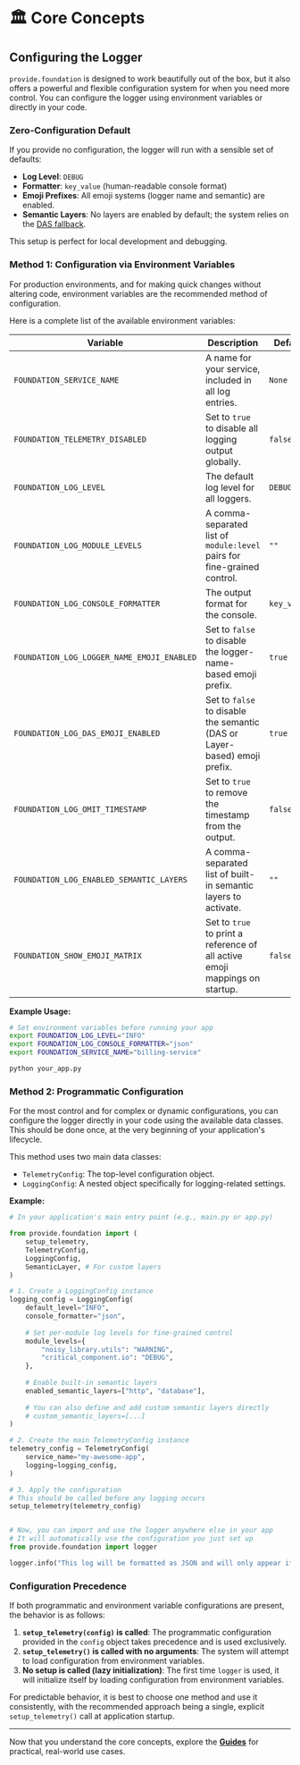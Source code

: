 # 🏛️ Core Concepts

## Configuring the Logger

`provide.foundation` is designed to work beautifully out of the box, but it also offers a powerful and flexible configuration system for when you need more control. You can configure the logger using environment variables or directly in your code.

### Zero-Configuration Default

If you provide no configuration, the logger will run with a sensible set of defaults:

*   **Log Level**: `DEBUG`
*   **Formatter**: `key_value` (human-readable console format)
*   **Emoji Prefixes**: All emoji systems (logger name and semantic) are enabled.
*   **Semantic Layers**: No layers are enabled by default; the system relies on the [DAS fallback](./semantic-layers.md#the-domain-action-status-das-fallback).

This setup is perfect for local development and debugging.

### Method 1: Configuration via Environment Variables

For production environments, and for making quick changes without altering code, environment variables are the recommended method of configuration.

Here is a complete list of the available environment variables:

| Variable | Description | Default | Example |
|---|---|---|---|
| `FOUNDATION_SERVICE_NAME` | A name for your service, included in all log entries. | `None` | `my-api-service` |
| `FOUNDATION_TELEMETRY_DISABLED` | Set to `true` to disable all logging output globally. | `false` | `true` |
| `FOUNDATION_LOG_LEVEL` | The default log level for all loggers. | `DEBUG` | `INFO` |
| `FOUNDATION_LOG_MODULE_LEVELS` | A comma-separated list of `module:level` pairs for fine-grained control. | `""` | `noisy_lib:WARNING,auth_service:DEBUG` |
| `FOUNDATION_LOG_CONSOLE_FORMATTER` | The output format for the console. | `key_value` | `json` |
| `FOUNDATION_LOG_LOGGER_NAME_EMOJI_ENABLED` | Set to `false` to disable the logger-name-based emoji prefix. | `true` | `false` |
| `FOUNDATION_LOG_DAS_EMOJI_ENABLED` | Set to `false` to disable the semantic (DAS or Layer-based) emoji prefix. | `true` | `false` |
| `FOUNDATION_LOG_OMIT_TIMESTAMP` | Set to `true` to remove the timestamp from the output. | `false` | `true` |
| `FOUNDATION_LOG_ENABLED_SEMANTIC_LAYERS` | A comma-separated list of built-in semantic layers to activate. | `""` | `http,database,llm` |
| `FOUNDATION_SHOW_EMOJI_MATRIX` | Set to `true` to print a reference of all active emoji mappings on startup. | `false` | `true` |

**Example Usage:**

```bash
# Set environment variables before running your app
export FOUNDATION_LOG_LEVEL="INFO"
export FOUNDATION_LOG_CONSOLE_FORMATTER="json"
export FOUNDATION_SERVICE_NAME="billing-service"

python your_app.py
```

### Method 2: Programmatic Configuration

For the most control and for complex or dynamic configurations, you can configure the logger directly in your code using the available data classes. This should be done once, at the very beginning of your application's lifecycle.

This method uses two main data classes:

*   `TelemetryConfig`: The top-level configuration object.
*   `LoggingConfig`: A nested object specifically for logging-related settings.

**Example:**

```python
# In your application's main entry point (e.g., main.py or app.py)

from provide.foundation import (
    setup_telemetry,
    TelemetryConfig,
    LoggingConfig,
    SemanticLayer, # For custom layers
)

# 1. Create a LoggingConfig instance
logging_config = LoggingConfig(
    default_level="INFO",
    console_formatter="json",
    
    # Set per-module log levels for fine-grained control
    module_levels={
        "noisy_library.utils": "WARNING",
        "critical_component.io": "DEBUG",
    },
    
    # Enable built-in semantic layers
    enabled_semantic_layers=["http", "database"],
    
    # You can also define and add custom semantic layers directly
    # custom_semantic_layers=[...]
)

# 2. Create the main TelemetryConfig instance
telemetry_config = TelemetryConfig(
    service_name="my-awesome-app",
    logging=logging_config,
)

# 3. Apply the configuration
# This should be called before any logging occurs
setup_telemetry(telemetry_config)


# Now, you can import and use the logger anywhere else in your app
# It will automatically use the configuration you just set up
from provide.foundation import logger

logger.info("This log will be formatted as JSON and will only appear if its level is INFO or higher.")
```

### Configuration Precedence

If both programmatic and environment variable configurations are present, the behavior is as follows:

1.  **`setup_telemetry(config)` is called**: The programmatic configuration provided in the `config` object takes precedence and is used exclusively.
2.  **`setup_telemetry()` is called with no arguments**: The system will attempt to load configuration from environment variables.
3.  **No setup is called (lazy initialization)**: The first time `logger` is used, it will initialize itself by loading configuration from environment variables.

For predictable behavior, it is best to choose one method and use it consistently, with the recommended approach being a single, explicit `setup_telemetry()` call at application startup.

---

Now that you understand the core concepts, explore the [**Guides**](../guides/async-usage.md) for practical, real-world use cases.
